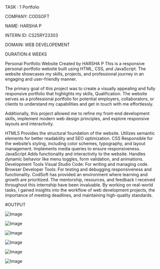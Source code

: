 TASK : 1 Portfolio

COMPANY: CODSOFT

NAME: HARSHA P

INTERN ID: CS25RY23303

DOMAIN: WEB DEVELOPEMENT

DURATION:4 WEEKS

Personal Portfolio Website Created by HARSHA P This is a responsive personal portfolio website built using HTML, CSS, and JavaScript. The website showcases my skills, projects, and professional journey in an engaging and user-friendly manner.

The primary goal of this project was to create a visually appealing and fully responsive portfolio that highlights my skills, Qualification. The website serves as a professional portfolio for potential employers, collaborators, or clients to understand my capabilities and get in touch with me effortlessly.

Additionally, this project allowed me to refine my front-end development skills, implement modern web design principles, and explore responsive layouts and interactivity.

HTML5 Provides the structural foundation of the website. Utilizes semantic elements for better readability and SEO optimization. CSS Responsible for the website’s styling, including color schemes, typography, and layout management. Implements media queries to ensure responsiveness. JavaScript Adds functionality and interactivity to the website. Handles dynamic behavior like menu toggles, form validation, and animations. Development Tools Visual Studio Code: For writing and managing code. Browser Developer Tools: For testing and debugging responsiveness and functionality. CodSoft has provided an environment where learning and growth are prioritized. The mentorship, resources, and feedback I received throughout this internship have been invaluable. By working on real-world tasks, I gained insights into the workflow of web development projects, the importance of meeting deadlines, and maintaining high-quality standards.

#OUTPUT

![Image](https://github.com/user-attachments/assets/4ddfd543-0e2b-4baf-9e20-c4032729a88d)

![Image](https://github.com/user-attachments/assets/3db1ca63-dd86-46a1-97d4-e04076914571)

![Image](https://github.com/user-attachments/assets/4f28336b-d262-4c7d-aa3d-ac4c3e20556b)

![Image](https://github.com/user-attachments/assets/7aed7683-2ca0-4e1a-ad09-c42ecf060131)

![Image](https://github.com/user-attachments/assets/5acc16c8-8f9e-4d2e-b392-3d7a8c773349)

![Image](https://github.com/user-attachments/assets/3db3cfce-c5da-4b9b-8c5e-6e08f51e44f5)
